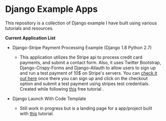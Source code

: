 # **Django Example Apps**
This repository is a collection of Django example I have built using various tutorials and resources. <BR>

**Current Application List**
* Django-Stripe Payment Processing Example (Django 1.8 Python 2.7)  <BR>
     * This application utilizes the Stripe api to process credit card payments, and submit a contact form. Also, it uses Twitter Bootstrap,  Django-Crispy-Forms and Django-Allauth to allow users to sign up and run a test payment of 10$ on Stripe's servers. You can [check it out here](https://jonsonesen.pythonanywhere.com "django-example") once there you can sign up and click on the checkout option and submit a test payment using stripes test credentials. Created while following [this](https://www.udemy.com/learn-django-code-accept-payments-with-stripe/#/ "django-example") free tutorial . <BR>

* Django Launch With Code Template
    * Still work in progress but is a landing page for a app/project built with [this](https://www.udemy.com/learn-django-code-accept-payments-with-stripe/#/ "launch with code") tutorial.



